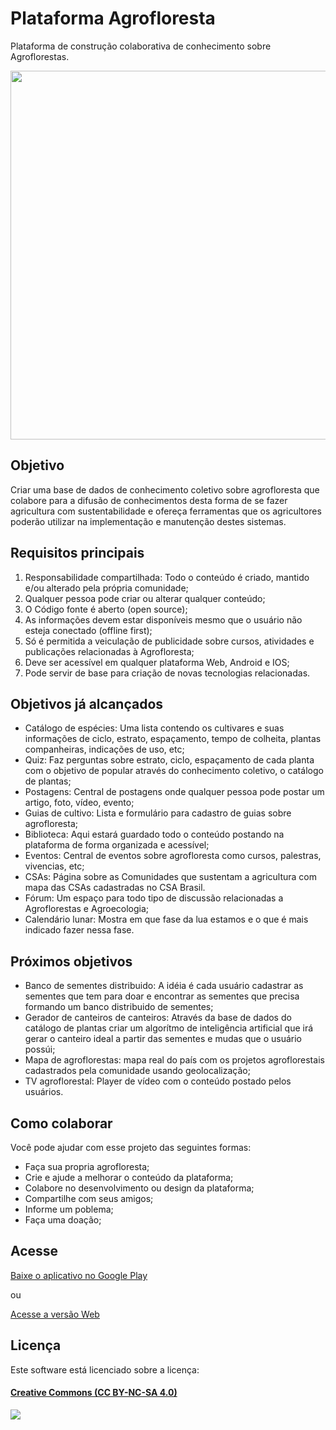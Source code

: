# Plataforma Agrofloresta
Plataforma de construção colaborativa de conhecimento sobre Agroflorestas.

<img src="http://blog.tistu.com.br/wp-content/themes/tistu_blog/thumb.php?src=http://blog.tistu.com.br/wp-content/uploads/2016/03/agrofloresta_logo_6701.png&w=590&h=209&zc=1" width="590" />

## Objetivo

Criar uma base de dados de conhecimento coletivo sobre agrofloresta que colabore para a difusão de conhecimentos desta forma de se fazer agricultura com sustentabilidade e ofereça ferramentas que os agricultores poderão utilizar na implementação e manutenção destes sistemas. 

## Requisitos principais

1. Responsabilidade compartilhada: Todo o conteúdo é criado, mantido e/ou alterado pela própria comunidade;
2. Qualquer pessoa pode criar ou alterar qualquer conteúdo;
3. O Código fonte é aberto (open source);
4. As informações devem estar disponíveis mesmo que o usuário não esteja conectado (offline first);
5. Só é permitida a veiculação de publicidade sobre cursos, atividades e publicações relacionadas à Agrofloresta; 
6. Deve ser acessível em qualquer plataforma Web, Android e IOS;
7. Pode servir de base para criação de novas tecnologias relacionadas.

## Objetivos já alcançados

- Catálogo de espécies: Uma lista contendo os cultivares e suas informações de ciclo, estrato, espaçamento, tempo de colheita, plantas companheiras, indicações de uso, etc;
- Quiz: Faz perguntas sobre estrato, ciclo, espaçamento de cada planta com o objetivo de popular através do conhecimento coletivo, o catálogo de plantas;
- Postagens: Central de postagens onde qualquer pessoa pode postar um artigo, foto, vídeo, evento;
- Guias de cultivo: Lista e formulário para cadastro de guias sobre agrofloresta;
- Biblioteca: Aqui estará guardado todo o conteúdo postando na plataforma de forma organizada e acessível;
- Eventos: Central de eventos sobre agrofloresta como cursos, palestras, vivencias, etc;
- CSAs: Página sobre as Comunidades que sustentam a agricultura com mapa das CSAs cadastradas no CSA Brasil.
- Fórum: Um espaço para todo tipo de discussão relacionadas a Agroflorestas e Agroecologia;
- Calendário lunar: Mostra em que fase da lua estamos e o que é mais indicado fazer nessa fase.

## Próximos objetivos

- Banco de sementes distribuido: A idéia é cada usuário cadastrar as sementes que tem para doar e encontrar as sementes que precisa formando um banco distribuido de sementes;
- Gerador de canteiros de canteiros: Através da base de dados do catálogo de plantas criar um algorítmo de inteligência artificial que irá gerar o canteiro ideal a partir das sementes e mudas que o usuário possúi;
- Mapa de agroflorestas: mapa real do país com os projetos agroflorestais cadastrados pela comunidade usando geolocalização;
- TV agroflorestal: Player de vídeo com o conteúdo postado pelos usuários.

## Como colaborar

Você pode ajudar com esse projeto das seguintes formas:

- Faça sua propria agrofloresta;
- Crie e ajude a melhorar o conteúdo da plataforma;
- Colabore no desenvolvimento ou design da plataforma; 
- Compartilhe com seus amigos;
- Informe um poblema;
- Faça uma doação;

## Acesse

[Baixe o aplicativo no Google Play](https://play.google.com/store/apps/details?id=br.agrofloresta.app)

ou

[Acesse a versão Web](http://agrofloresta.diegomr86.ga/)

## Licença

Este software está licenciado sobre a licença:

#### [Creative Commons (CC BY-NC-SA 4.0)](LICENSE)

[<img src="https://br.creativecommons.org/wp-content/uploads/2015/04/by-nc-sa.jpg" />](LICENSE)
